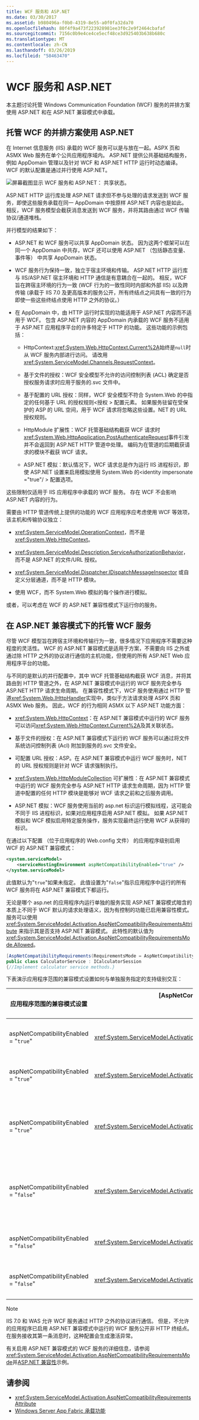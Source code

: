 ```yaml
---
title: WCF 服务和 ASP.NET
ms.date: 03/30/2017
ms.assetid: b980496a-f0b0-4319-8e55-a0f0fa32da70
ms.openlocfilehash: 80f4f9a473f223928981ee3f0c2e9f2464cbafaf
ms.sourcegitcommit: 7156c0b9e4ce4ce5ecf48ce3d925403b638b680c
ms.translationtype: MT
ms.contentlocale: zh-CN
ms.lasthandoff: 03/26/2019
ms.locfileid: "58463470"
---
```

# <a name="wcf-services-and-aspnet"></a>WCF 服务和 ASP.NET

本主题讨论托管 Windows Communication Foundation (WCF) 服务的并排方案使用 ASP.NET 和在 ASP.NET 兼容模式中承载。

## <a name="hosting-wcf-side-by-side-with-aspnet"></a>托管 WCF 的并排方案使用 ASP.NET

在 Internet 信息服务 (IIS) 承载的 WCF 服务可以是与放在一起。ASPX 页和 ASMX Web 服务在单个公共应用程序域内。 ASP.NET 提供公共基础结构服务，例如 AppDomain 管理以及针对 WCF 和 ASP.NET HTTP 运行时动态编译。 WCF 的默认配置是通过并行使用 ASP.NET。

![屏幕截图显示 WCF 服务和 ASP.NET： 共享状态。](./media/wcf-services-and-aspnet/windows-communication-foundation-services-asp-dotnet-configuration.gif)

ASP.NET HTTP 运行库处理 ASP.NET 请求但不参与处理的请求发送到 WCF 服务，即使这些服务承载在同一 AppDomain 中按原样 ASP.NET 内容也是如此。 相反，WCF 服务模型会截获消息发送到 WCF 服务，并将其路由通过 WCF 传输协议/通道堆栈。

并行模型的结果如下：

- ASP.NET 和 WCF 服务可以共享 AppDomain 状态。 因为这两个框架可以在同一个 AppDomain 中共存，WCF 还可以使用 ASP.NET （包括静态变量、 事件等） 中共享 AppDomain 状态。

- WCF 服务行为保持一致，独立于宿主环境和传输。 ASP.NET HTTP 运行库与 IIS/ASP.NET 宿主环境和 HTTP 通信是有意耦合在一起的。 相反，WCF 旨在跨宿主环境的行为一致 (WCF 行为的一致性同时内部和外部 IIS) 以及跨传输 (承载于 IIS 7.0 及更高版本的服务公开，所有终结点之间具有一致的行为即使一些这些终结点使用 HTTP 之外的协议。）

- 在 AppDomain 中，由 HTTP 运行时实现的功能适用于 ASP.NET 内容而不适用于 WCF。 包含 ASP.NET 内容的 AppDomain 内承载的 WCF 服务不适用于 ASP.NET 应用程序平台的许多特定于 HTTP 的功能。 这些功能的示例包括：

    - HttpContext:<xref:System.Web.HttpContext.Current%2A>始终是`null`时从 WCF 服务内部进行访问。 请改用 <xref:System.ServiceModel.Channels.RequestContext>。

    - 基于文件的授权：WCF 安全模型不允许的访问控制列表 (ACL) 确定是否授权服务请求时应用于服务的.svc 文件中。

    - 基于配置的 URL 授权：同样，WCF 安全模型不符合 System.Web 的中指定的任何基于 URL 的授权规则\<授权 > 配置元素。 如果服务驻留在受保护的 ASP 的 URL 空间，用于 WCF 请求将忽略这些设置。NET 的 URL 授权规则。

    - HttpModule 扩展性：WCF 托管基础结构截获 WCF 请求时<xref:System.Web.HttpApplication.PostAuthenticateRequest>事件引发并不会返回到 ASP.NET HTTP 管道中处理。 编码为在管道的后期截获请求的模块不截获 WCF 请求。

    - ASP.NET 模拟：默认情况下，WCF 请求总是作为运行 IIS 进程标识，即使 ASP.NET 设置来启用模拟使用 System.Web 的\<identity impersonate ="true"/ > 配置选项。

这些限制仅适用于 IIS 应用程序中承载的 WCF 服务。 存在 WCF 不会影响 ASP.NET 内容的行为。

需要由 HTTP 管道传统上提供的功能的 WCF 应用程序应考虑使用 WCF 等效项，该主机和传输协议独立：

- <xref:System.ServiceModel.OperationContext>，而不是 <xref:System.Web.HttpContext>。

- <xref:System.ServiceModel.Description.ServiceAuthorizationBehavior>，而不是 ASP.NET 的文件/URL 授权。

- <xref:System.ServiceModel.Dispatcher.IDispatchMessageInspector> 或自定义分层通道，而不是 HTTP 模块。

- 使用 WCF，而不 System.Web 模拟的每个操作进行模拟。

或者，可以考虑在 WCF 的 ASP.NET 兼容性模式下运行你的服务。

## <a name="hosting-wcf-services-in-aspnet-compatibility-mode"></a>在 ASP.NET 兼容模式下的托管 WCF 服务

尽管 WCF 模型旨在跨宿主环境和传输行为一致，很多情况下应用程序不需要这种程度的灵活性。 WCF 的 ASP.NET 兼容模式是适用于方案，不需要向 IIS 之外或通过除 HTTP 之外的协议进行通信的主机功能，但使用的所有 ASP.NET Web 应用程序平台的功能。

与不同的是默认的并行配置中，其中 WCF 托管基础结构截获 WCF 消息，并将其路由到 HTTP 管道之外，在 ASP.NET 兼容模式中运行的 WCF 服务完全参与 ASP.NET HTTP 请求生命周期。 在兼容性模式下，WCF 服务使用通过 HTTP 管道<xref:System.Web.IHttpHandler>实现中，类似于方法请求处理 ASPX 页和 ASMX Web 服务。 因此，WCF 的行为相同 ASMX 以下 ASP.NET 功能方面：

- <xref:System.Web.HttpContext>：在 ASP.NET 兼容模式中运行的 WCF 服务可以访问<xref:System.Web.HttpContext.Current%2A>及其关联状态。

- 基于文件的授权：在 ASP.NET 兼容模式下运行的 WCF 服务可以通过将文件系统访问控制列表 (Acl) 附加到服务的.svc 文件安全。

- 可配置 URL 授权：ASP。在 ASP.NET 兼容模式中运行 WCF 服务时，NET 的 URL 授权规则是针对 WCF 请求强制执行。

- <xref:System.Web.HttpModuleCollection> 可扩展性：在 ASP.NET 兼容模式中运行的 WCF 服务完全参与 ASP.NET HTTP 请求生命周期，因为 HTTP 管道中配置的任何 HTTP 模块是能够对 WCF 请求之前和之后服务调用。

- ASP.NET 模拟：WCF 服务使用当前的 asp.net 标识运行模拟线程，这可能会不同于 IIS 进程标识，如果对应用程序启用 ASP.NET 模拟。 如果 ASP.NET 模拟和 WCF 模拟启用特定服务操作，服务实现最终运行使用 WCF 从获得的标识。

在通过以下配置 （位于应用程序的 Web.config 文件） 的应用程序级别启用 WCF 的 ASP.NET 兼容模式：

```xml
<system.serviceModel>
    <serviceHostingEnvironment aspNetCompatibilityEnabled="true" />
</system.serviceModel>
```

此值默认为"`true`"如果未指定。 此值设置为"`false`"指示应用程序中运行的所有 WCF 服务将在 ASP.NET 兼容模式下都运行。

无论是哪个 asp.net 的应用程序内运行单独的服务实现 ASP.NET 兼容模式暗含的本质上不同于 WCF 默认的请求处理语义，因为有控制的功能已启用兼容性模式。 服务可以使用 <xref:System.ServiceModel.Activation.AspNetCompatibilityRequirementsAttribute> 来指示其是否支持 ASP.NET 兼容模式。 此特性的默认值为 <xref:System.ServiceModel.Activation.AspNetCompatibilityRequirementsMode.Allowed>。

```csharp
[AspNetCompatibilityRequirements(RequirementsMode = AspNetCompatibilityRequirementsMode.Allowed)]
public class CalculatorService : ICalculatorSession
{//Implement calculator service methods.}
```

下表演示应用程序范围的兼容模式设置如何与单独服务指定的支持级别交互：

|应用程序范围的兼容模式设置|[AspNetCompatibilityRequirementsMode]<br /><br /> 设置|观察到的结果|
|--------------------------------------------------|---------------------------------------------------------|---------------------|
|aspNetCompatibilityEnabled = "`true`"|<xref:System.ServiceModel.Activation.AspNetCompatibilityRequirementsMode.Required>|服务成功激活。|
|aspNetCompatibilityEnabled = "`true`"|<xref:System.ServiceModel.Activation.AspNetCompatibilityRequirementsMode.Allowed>|服务成功激活。|
|aspNetCompatibilityEnabled = "`true`"|<xref:System.ServiceModel.Activation.AspNetCompatibilityRequirementsMode.NotAllowed>|服务接收消息时发生激活错误。|
|aspNetCompatibilityEnabled = "`false`"|<xref:System.ServiceModel.Activation.AspNetCompatibilityRequirementsMode.Required>|服务接收消息时发生激活错误。|
|aspNetCompatibilityEnabled = "`false`"|<xref:System.ServiceModel.Activation.AspNetCompatibilityRequirementsMode.Allowed>|服务成功激活。|
|aspNetCompatibilityEnabled = "`false`"|<xref:System.ServiceModel.Activation.AspNetCompatibilityRequirementsMode.NotAllowed>|服务成功激活。|

> [!NOTE]
> IIS 7.0 和 WAS 允许 WCF 服务通过 HTTP 之外的协议进行通信。 但是，不允许的应用程序已启用 ASP.NET 兼容模式中运行的 WCF 服务公开非 HTTP 终结点。 在服务接收其第一条消息时，这种配置会生成激活异常。

有关启用 ASP.NET 兼容模式的 WCF 服务的详细信息，请参阅<xref:System.ServiceModel.Activation.AspNetCompatibilityRequirementsMode>并[ASP.NET 兼容性](../samples/aspnet-compatibility.md)示例。

## <a name="see-also"></a>请参阅

- <xref:System.ServiceModel.Activation.AspNetCompatibilityRequirementsAttribute>
- [Windows Server App Fabric 承载功能](https://docs.microsoft.com/previous-versions/appfabric/ee677189(v=azure.10))